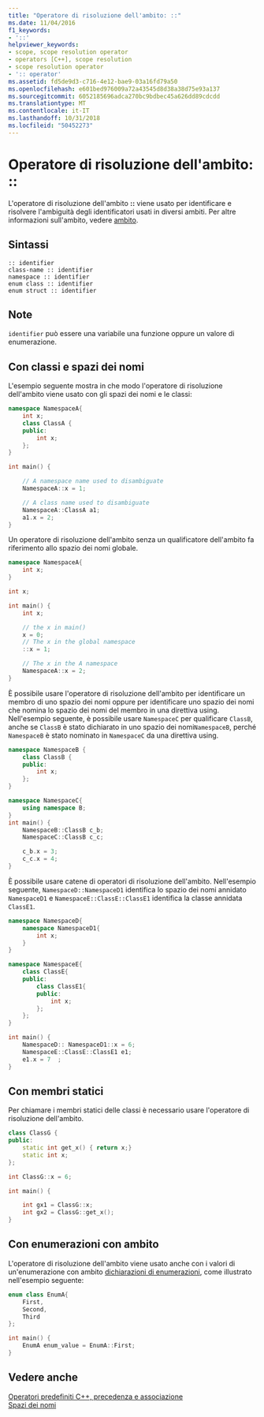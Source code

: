 ```yaml
---
title: "Operatore di risoluzione dell'ambito: ::"
ms.date: 11/04/2016
f1_keywords:
- '::'
helpviewer_keywords:
- scope, scope resolution operator
- operators [C++], scope resolution
- scope resolution operator
- ':: operator'
ms.assetid: fd5de9d3-c716-4e12-bae9-03a16fd79a50
ms.openlocfilehash: e601bed976009a72a43545d8d38a38d75e93a137
ms.sourcegitcommit: 6052185696adca270bc9bdbec45a626dd89cdcdd
ms.translationtype: MT
ms.contentlocale: it-IT
ms.lasthandoff: 10/31/2018
ms.locfileid: "50452273"
---
```

# <a name="scope-resolution-operator-"></a>Operatore di risoluzione dell'ambito: ::

L'operatore di risoluzione dell'ambito **::** viene usato per identificare e risolvere l'ambiguità degli identificatori usati in diversi ambiti. Per altre informazioni sull'ambito, vedere [ambito](../cpp/scope-visual-cpp.md).

## <a name="syntax"></a>Sintassi

```
:: identifier
class-name :: identifier
namespace :: identifier
enum class :: identifier
enum struct :: identifier
```

## <a name="remarks"></a>Note

`identifier` può essere una variabile una funzione oppure un valore di enumerazione.

## <a name="with-classes-and-namespaces"></a>Con classi e spazi dei nomi

L'esempio seguente mostra in che modo l'operatore di risoluzione dell'ambito viene usato con gli spazi dei nomi e le classi:

```cpp
namespace NamespaceA{
    int x;
    class ClassA {
    public:
        int x;
    };
}

int main() {

    // A namespace name used to disambiguate
    NamespaceA::x = 1;

    // A class name used to disambiguate
    NamespaceA::ClassA a1;
    a1.x = 2;
}
```

Un operatore di risoluzione dell'ambito senza un qualificatore dell'ambito fa riferimento allo spazio dei nomi globale.

```cpp
namespace NamespaceA{
    int x;
}

int x;

int main() {
    int x;

    // the x in main()
    x = 0;
    // The x in the global namespace
    ::x = 1;

    // The x in the A namespace
    NamespaceA::x = 2;
}
```

È possibile usare l'operatore di risoluzione dell'ambito per identificare un membro di uno spazio dei nomi oppure per identificare uno spazio dei nomi che nomina lo spazio dei nomi del membro in una direttiva using. Nell'esempio seguente, è possibile usare `NamespaceC` per qualificare `ClassB`, anche se `ClassB` è stato dichiarato in uno spazio dei nomi`NamespaceB`, perché `NamespaceB` è stato nominato in `NamespaceC` da una direttiva using.

```cpp
namespace NamespaceB {
    class ClassB {
    public:
        int x;
    };
}

namespace NamespaceC{
    using namespace B;
}
int main() {
    NamespaceB::ClassB c_b;
    NamespaceC::ClassB c_c;

    c_b.x = 3;
    c_c.x = 4;
}
```

È possibile usare catene di operatori di risoluzione dell'ambito. Nell'esempio seguente, `NamespaceD::NamespaceD1` identifica lo spazio dei nomi annidato `NamespaceD1` e `NamespaceE::ClassE::ClassE1` identifica la classe annidata `ClassE1`.

```cpp
namespace NamespaceD{
    namespace NamespaceD1{
        int x;
    }
}

namespace NamespaceE{
    class ClassE{
    public:
        class ClassE1{
        public:
            int x;
        };
    };
}

int main() {
    NamespaceD:: NamespaceD1::x = 6;
    NamespaceE::ClassE::ClassE1 e1;
    e1.x = 7  ;
}
```

## <a name="with-static-members"></a>Con membri statici

Per chiamare i membri statici delle classi è necessario usare l'operatore di risoluzione dell'ambito.

```cpp
class ClassG {
public:
    static int get_x() { return x;}
    static int x;
};

int ClassG::x = 6;

int main() {

    int gx1 = ClassG::x;
    int gx2 = ClassG::get_x();
}
```

## <a name="with-scoped-enumerations"></a>Con enumerazioni con ambito

L'operatore di risoluzione dell'ambito viene usato anche con i valori di un'enumerazione con ambito [dichiarazioni di enumerazioni](../cpp/enumerations-cpp.md), come illustrato nell'esempio seguente:

```cpp
enum class EnumA{
    First,
    Second,
    Third
};

int main() {
    EnumA enum_value = EnumA::First;
}
```

## <a name="see-also"></a>Vedere anche

[Operatori predefiniti C++, precedenza e associazione](../cpp/cpp-built-in-operators-precedence-and-associativity.md)<br/>
[Spazi dei nomi](../cpp/namespaces-cpp.md)